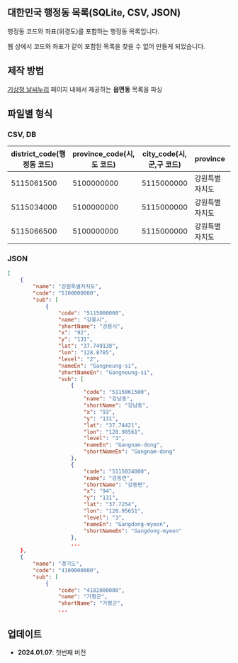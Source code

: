 ## 대한민국 행정동 목록(SQLite, CSV, JSON)

행정동 코드와 좌표(위경도)를 포함하는 행정동 목록입니다.

웹 상에서 코드와 좌표가 같이 포함된 목록을 찾을 수 없어 만들게 되었습니다.

## 제작 방법

[기상청 날씨누리](https://www.weather.go.kr/w/index.do) 페이지 내에서 제공하는 **읍면동** 목록을 파싱

## 파일별 형식

### CSV, DB

| district_code(행정동 코드) | province_code(시,도 코드) | city_code(시,군,구 코드) | province       | city   | district | latitude | longitude |
| -------------------------- | ------------------------- | ------------------------ | -------------- | ------ | -------- | -------- | --------- |
| 5115061500                 | 5100000000                | 5115000000               | 강원특별자치도 | 강릉시 | 강남동   | 37.74421 | 128.90561 |
| 5115034000                 | 5100000000                | 5115000000               | 강원특별자치도 | 강릉시 | 강동면   | 37.7254  | 128.95651 |
| 5115066500                 | 5100000000                | 5115000000               | 강원특별자치도 | 강릉시 | 경포동   | 37.78101 | 128.88289 |

### JSON

```json
[
    {
        "name": "강원특별자치도",
        "code": "5100000000",
        "sub": [
            {
                "code": "5115000000",
                "name": "강릉시",
                "shortName": "강릉시",
                "x": "92",
                "y": "131",
                "lat": "37.749138",
                "lon": "128.8785",
                "level": "2",
                "nameEn": "Gangneung-si",
                "shortNameEn": "Gangneung-si",
                "sub": [
                    {
                        "code": "5115061500",
                        "name": "강남동",
                        "shortName": "강남동",
                        "x": "93",
                        "y": "131",
                        "lat": "37.74421",
                        "lon": "128.90561",
                        "level": "3",
                        "nameEn": "Gangnam-dong",
                        "shortNameEn": "Gangnam-dong"
                    },
                    {
                        "code": "5115034000",
                        "name": "강동면",
                        "shortName": "강동면",
                        "x": "94",
                        "y": "131",
                        "lat": "37.7254",
                        "lon": "128.95651",
                        "level": "3",
                        "nameEn": "Gangdong-myeon",
                        "shortNameEn": "Gangdong-myeon"
                    },
                    ...
    },
    {
        "name": "경기도",
        "code": "4100000000",
        "sub": [
            {
                "code": "4182000000",
                "name": "가평군",
                "shortName": "가평군",
                ...
```

## 업데이트

- **2024.01.07**: 첫번째 버전

